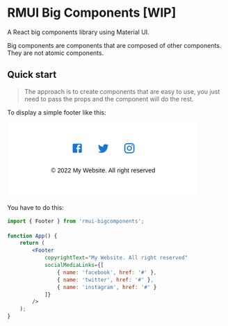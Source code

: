 # RMUI Big Components [WIP]

A React big components library using Material UI.

Big components are components that are composed of other components. They are not atomic components.

## Quick start

> The approach is to create components that are easy to use, you just need to pass the props and the component will do the rest.

To display a simple footer like this:

![Footer example](docs/images/footer_example.png)

You have to do this:

```jsx
import { Footer } from 'rmui-bigcomponents';

function App() {
    return (
        <Footer
            copyrightText="My Website. All right reserved"
            socialMediaLinks={[
                { name: 'facebook', href: '#' },
                { name: 'twitter', href: '#' },
                { name: 'instagram', href: '#' }
            ]}
        />
    );
}
```
